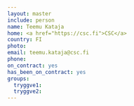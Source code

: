 ```yaml
---
layout: master
include: person
name: Teemu Kataja
home: <a href="https://csc.fi">CSC</a>
country: FI
photo:
email: teemu.kataja@csc.fi
phone:
on_contract: yes
has_been_on_contract: yes
groups:
  tryggve1:
  tryggve2:
---
```

